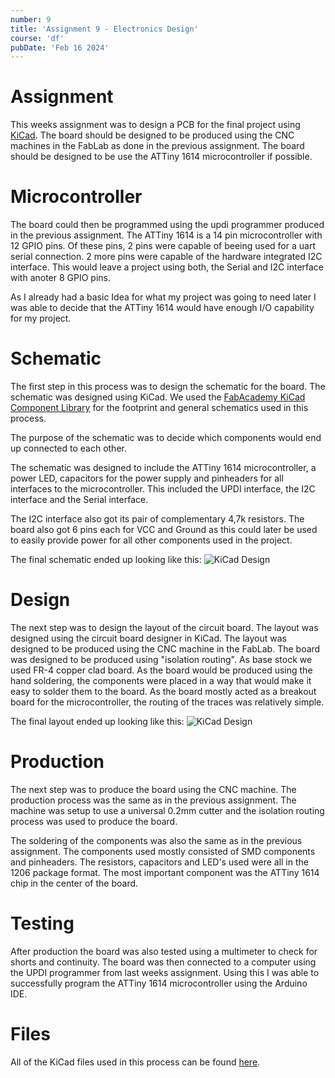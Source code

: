 ```yaml
---
number: 9
title: 'Assignment 9 - Electronics Design'
course: 'df'
pubDate: 'Feb 16 2024'
---
```


# Assignment
This weeks assignment was to design a PCB for the final project using [KiCad](https://www.kicad.org/). The board should be designed to be produced using the CNC machines in the FabLab as done in the previous assignment. The board should be designed to be use the ATTiny 1614 microcontroller if possible.

# Microcontroller
The board could then be programmed using the updi programmer produced in the previous assignment. The ATTiny 1614 is a 14 pin microcontroller with 12 GPIO pins. Of these pins, 2 pins were capable of beeing used for a uart serial connection. 2 more pins were capable of the hardware integrated I2C interface. This would leave a project using both, the Serial and I2C interface with anoter 8 GPIO pins.

As I already had a basic Idea for what my project was going to need later I was able to decide that the ATTiny 1614 would have enough I/O capability for my project.

# Schematic
The first step in this process was to design the schematic for the board. The schematic was designed using KiCad. We used the [FabAcademy KiCad Component Library](https://gitlab.fabcloud.org/pub/libraries/electronics/kicad) for the footprint and general schematics used in this process.

The purpose of the schematic was to decide which components would end up connected to each other.

The schematic was designed to include the ATTiny 1614 microcontroller, a power LED, capacitors for the power supply and pinheaders for all interfaces to the microcontroller. This included the UPDI interface, the I2C interface and the Serial interface.

The I2C interface also got its pair of complementary 4,7k resistors. The board also got 6 pins each for VCC and Ground as this could later be used to easily provide power for all other components used in the project.

The final schematic ended up looking like this:
![KiCad Design](/df/df-9a.png)

# Design

The next step was to design the layout of the circuit board. The layout was designed using the circuit board designer in KiCad. The layout was designed to be produced using the CNC machine in the FabLab. The board was designed to be produced using "isolation routing". As base stock we used FR-4 copper clad board. As the board would be produced using the hand soldering, the components were placed in a way that would make it easy to solder them to the board. As the board mostly acted as a breakout board for the microcontroller, the routing of the traces was relatively simple.

The final layout ended up looking like this:
![KiCad Design](/df/df-9b.png)

# Production
The next step was to produce the board using the CNC machine. The production process was the same as in the previous assignment. The machine was setup to use a universal 0.2mm cutter and the isolation routing process was used to produce the board.

The soldering of the components was also the same as in the previous assignment. The components used mostly consisted of SMD components and pinheaders. The resistors, capacitors and LED's used were all in the 1206 package format. The most important component was the ATTiny 1614 chip in the center of the board.

# Testing

After production the board was also tested using a multimeter to check for shorts and continuity. The board was then connected to a computer using the UPDI programmer from last weeks assignment. Using this I was able to successfully program the ATTiny 1614 microcontroller using the Arduino IDE.

# Files
All of the KiCad files used in this process can be found [here](https://github.com/TillWege/dig-fab/tree/main/Project/PCBs/Controller).
